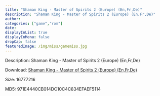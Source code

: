 ```yaml
---
title: "Shaman King - Master of Spirits 2 (Europe) (En,Fr,De)"
description: "Shaman King - Master of Spirits 2 (Europe) (En,Fr,De)"
author: 
categories: ["game","rom"]
date: 
displayInList: true
displayInMenu: false
dropCap: false
featuredImage: /img/miss/gamemiss.jpg
---
```


Description: Shaman King - Master of Spirits 2 (Europe) (En,Fr,De)

Download: <a style="text-decoration:underline;" href="https://mega.nz/#!3DIkQSqa!y_1WZEYpPHKmZAM9MPZB79gRhxSQpGE1_KKoT4OPj-8" target = "_blank" rel = "nofollow" > Shaman King - Master of Spirits 2 (Europe) (En,Fr,De)</a>

Size: 16777216

MD5: 971E4440CB014DC10C4C834EFAEF5114

